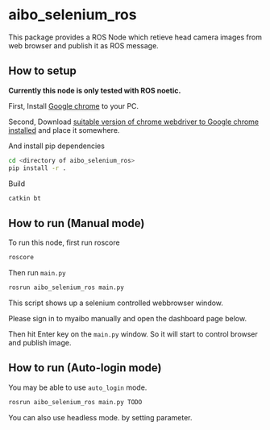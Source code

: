 # aibo_selenium_ros

This package provides a ROS Node which retieve head camera images from web browser and publish it as ROS message.

## How to setup

**Currently this node is only tested with ROS noetic.**

First, Install [Google chrome](https://www.google.com/intl/ja_jp/chrome/) to your PC.

Second, Download [suitable version of chrome webdriver to Google chrome installed](https://chromedriver.chromium.org/downloads) and place it somewhere.

And install pip dependencies

```bash
cd <directory of aibo_selenium_ros>
pip install -r .
```

Build

```bash
catkin bt
```

## How to run (Manual mode)

To run this node, first run roscore

```bash
roscore
```

Then run `main.py`

```bash
rosrun aibo_selenium_ros main.py
```

This script shows up a selenium controlled webbrowser window.

<TODO Image>

Please sign in to myaibo manually and open the dashboard page below.

<TODO Image>

Then hit Enter key on the `main.py` window. So it will start to control browser and publish image.

<TODO Movie>

## How to run (Auto-login mode)

You may be able to use `auto_login` mode.

```bash
rosrun aibo_selenium_ros main.py TODO
```

You can also use headless mode. by setting parameter.
